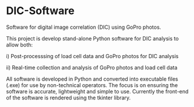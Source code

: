 # DIC-Software
Software for digital image correlation (DIC) using GoPro photos.

This project is develop stand-alone Python software for DIC analysis to allow both:

i) Post-processsing of load cell data and GoPro photos for DIC analysis

ii) Real-time collection and analysis of GoPro photos and load cell data

All software is developed in Python and converted into executable files (.exe) for use by non-technical operators. The focus is on ensuring the software is accurate, lightweight and simple to use. Currently the front-end of the software is rendered using the tkinter library. 
